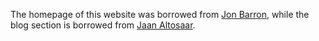 The homepage of this website was borrowed from [Jon Barron](https://github.com/jonbarron/jonbarron_website), while the blog section is borrowed from [Jaan Altosaar](https://github.com/altosaar/jaan.io).
